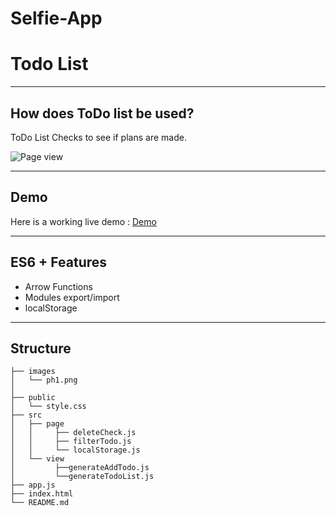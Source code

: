 # Selfie-App

# Todo List

---

## How does ToDo list be used?

ToDo List Checks to see if plans are made.

![Page view](./images/ph1.png)

---

## Demo

Here is a working live demo : [Demo](https://asiyegokalp.github.io/TodoList/)

---

## ES6 + Features

- Arrow Functions
- Modules export/import
- localStorage

---

## Structure

```
├── images
│   └── ph1.png
│
├── public
│   └── style.css
├── src
│   ├── page
│   │     ├── deleteCheck.js
│   │     ├── filterTodo.js
│   │     └── localStorage.js
│   └── view
│         ├──generateAddTodo.js
│         └──generateTodoList.js
├── app.js
├── index.html
└── README.md

```

